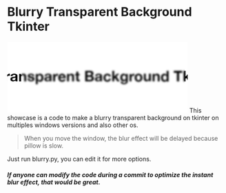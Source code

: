 # Blurry Transparent Background Tkinter
![Blurry transparent background on Tkinter demo](assets/demo.png)
This showcase is a code to make a blurry transparent background on tkinter on multiples windows versions and also other os. 
> When you move the window, the blur effect will be delayed because pillow is slow.

Just run blurry.py, you can edit it for more options.
##### If anyone can modify the code during a commit to optimize the instant blur effect, that would be great.